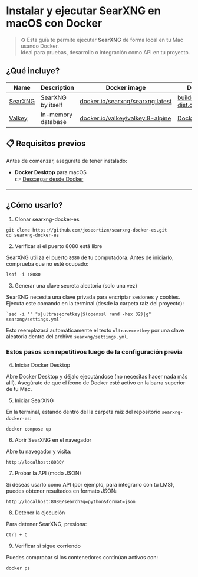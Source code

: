 # Instalar y ejecutar SearXNG en macOS con Docker

> ⚙️ Esta guía te permite ejecutar **SearXNG** de forma local en tu Mac usando Docker.  
> Ideal para pruebas, desarrollo o integración como API en tu proyecto.

## ¿Qué incluye?

| Name                                          | Description                                                    | Docker image                                                                 | Dockerfile                                                                                                                                                                                    |
|-----------------------------------------------|----------------------------------------------------------------|------------------------------------------------------------------------------|-----------------------------------------------------------------------------------------------------------------------------------------------------------------------------------------------|
| [SearXNG](https://github.com/searxng/searxng) | SearXNG by itself                                              | [docker.io/searxng/searxng:latest](https://hub.docker.com/r/searxng/searxng) | [builder.dockerfile](https://github.com/searxng/searxng/blob/master/container/builder.dockerfile) [dist.dockerfile](https://github.com/searxng/searxng/blob/master/container/dist.dockerfile) |
| [Valkey](https://github.com/valkey-io/valkey) | In-memory database                                             | [docker.io/valkey/valkey:8-alpine](https://hub.docker.com/r/valkey/valkey)   | [Dockerfile](https://github.com/valkey-io/valkey-container/blob/mainline/Dockerfile.template)                                                                                                 |

## 📋 Requisitos previos

Antes de comenzar, asegúrate de tener instalado:

- **Docker Desktop** para macOS  
  👉 [Descargar desde Docker](https://docs.docker.com/install/)

---

## ¿Cómo usarlo?

1. Clonar searxng-docker-es

```shell
git clone https://github.com/joseortizm/searxng-docker-es.git
cd searxng-docker-es
```

2. Verificar si el puerto 8080 está libre

SearXNG utiliza el puerto `8080` de tu computadora. Antes de iniciarlo, comprueba que no esté ocupado:
```shell
lsof -i :8080
```

3. Generar una clave secreta aleatoria (solo una vez)

SearXNG necesita una clave privada para encriptar sesiones y cookies. 
Ejecuta este comando en la terminal (desde la carpeta raíz del proyecto):
```shell
`sed -i '' "s|ultrasecretkey|$(openssl rand -hex 32)|g" searxng/settings.yml`
```
Esto reemplazará automáticamente el texto ```ultrasecretkey``` 
por una clave aleatoria dentro del archivo ```searxng/settings.yml```.

### Estos pasos son repetitivos luego de la configuración previa

4. Iniciar Docker Desktop

Abre Docker Desktop y déjalo ejecutándose (no necesitas hacer nada más allí).
Asegúrate de que el ícono de Docker esté activo en la barra superior de tu Mac.

5. Iniciar SearXNG

En la terminal, estando dentro del la carpeta raíz del repositorio ```searxng-docker-es```:
```shell
docker compose up
```

6. Abrir SearXNG en el navegador

Abre tu navegador y visita:
```shell
http://localhost:8080/
```

7. Probar la API (modo JSON)

Si deseas usarlo como API (por ejemplo, para integrarlo con tu LMS),
puedes obtener resultados en formato JSON:
```shell
http://localhost:8080/search?q=python&format=json
```

8. Detener la ejecución

Para detener SearXNG, presiona:
```shell
Ctrl + C
```

9. Verificar si sigue corriendo

Puedes comprobar si los contenedores continúan activos con:
```shell
docker ps
```
